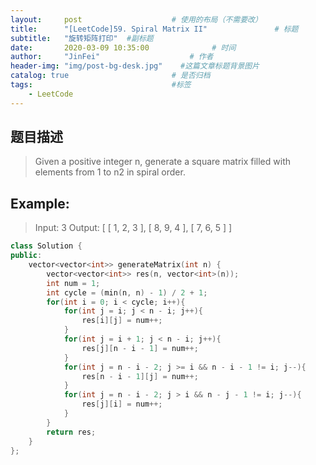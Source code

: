```yaml
---
layout:     post                    # 使用的布局（不需要改） 
title:      "[LeetCode]59. Spiral Matrix II"               # 标题  
subtitle:   "旋转矩阵打印"  #副标题 
date:       2020-03-09 10:35:00              # 时间 
author:     "JinFei"                    # 作者 
header-img: "img/post-bg-desk.jpg"    #这篇文章标题背景图片 
catalog: true                       # 是否归档 
tags:                               #标签     
    - LeetCode
---
```


## 题目描述
> Given a positive integer n, generate a square matrix filled with elements from 1 to n2 in spiral order.


## Example:
>   Input: 3
    Output:
    [
     [ 1, 2, 3 ],
     [ 8, 9, 4 ],
     [ 7, 6, 5 ]
    ]


```C++
class Solution {
public:
    vector<vector<int>> generateMatrix(int n) {
        vector<vector<int>> res(n, vector<int>(n));
        int num = 1;
        int cycle = (min(n, n) - 1) / 2 + 1;
        for(int i = 0; i < cycle; i++){
            for(int j = i; j < n - i; j++){
                res[i][j] = num++;
            }
            for(int j = i + 1; j < n - i; j++){
                res[j][n - i - 1] = num++;
            }
            for(int j = n - i - 2; j >= i && n - i - 1 != i; j--){
                res[n - i - 1][j] = num++;
            }
            for(int j = n - i - 2; j > i && n - j - 1 != i; j--){
                res[j][i] = num++;
            }
        }
        return res;
    }
};
```